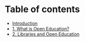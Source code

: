 # Table of contents

* [Introduction](README.md)
* [1. What is Open Education?](1.-what-is-open-education.md)
* [2. Libraries and Open Education](untitled.md)

